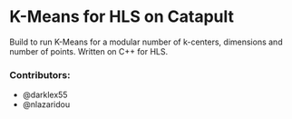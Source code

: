# K-Means for HLS on Catapult

Build to run K-Means for a modular number of k-centers, dimensions and number of points.
Written on C++ for HLS.

### Contributors:
- @darklex55
- @nlazaridou

